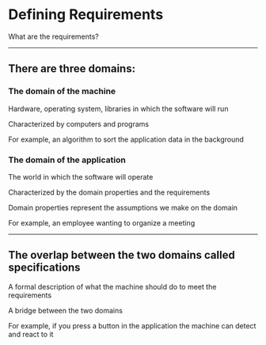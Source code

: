 # Defining Requirements

What are the requirements?

***

## There are three domains:

### The domain of the machine

Hardware, operating system, libraries in which the software will run

Characterized by computers and programs

For example, an algorithm to sort the application data in the background

### The domain of the application

The world in which the software will operate

Characterized by the domain properties and the requirements

Domain properties represent the assumptions we make on the domain

For example, an employee wanting to organize a meeting

***

## The overlap between the two domains called specifications

A formal description of what the machine should do to meet the requirements

A bridge between the two domains

For example, if you press a button in the application the machine can detect and react to it
